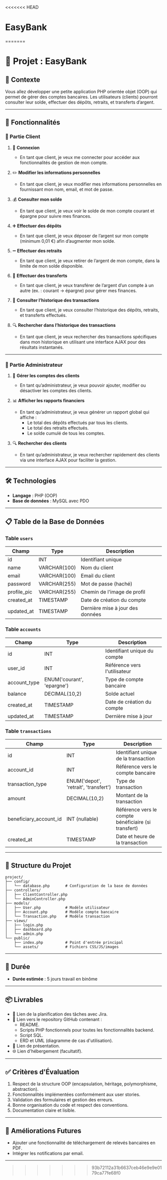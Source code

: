 <<<<<<< HEAD
# EasyBank
=======
# 📘 Projet : EasyBank
## 📝 Contexte
Vous allez développer une petite application PHP orientée objet (OOP) qui permet de gérer des comptes bancaires. Les utilisateurs (clients) pourront consulter leur solde, effectuer des dépôts, retraits, et transferts d’argent.

---

## 🚀 Fonctionnalités

### 👤 Partie Client

1. 🔑 **Connexion**
   - En tant que client, je veux me connecter pour accéder aux fonctionnalités de gestion de mon compte.

2. ✏️ **Modifier les informations personnelles**
   - En tant que client, je veux modifier mes informations personnelles en fournissant mon nom, email, et mot de passe.

3. 💰 **Consulter mon solde**
   - En tant que client, je veux voir le solde de mon compte courant et épargne pour suivre mes finances.

4. ➕ **Effectuer des dépôts**
   - En tant que client, je veux déposer de l’argent sur mon compte (minimum 0,01 €) afin d’augmenter mon solde.

5. ➖ **Effectuer des retraits**
   - En tant que client, je veux retirer de l’argent de mon compte, dans la limite de mon solde disponible.

6. 🔄 **Effectuer des transferts**
   - En tant que client, je veux transférer de l’argent d’un compte à un autre (ex. : courant → épargne) pour gérer mes finances.

7. 📜 **Consulter l’historique des transactions**
   - En tant que client, je veux consulter l’historique des dépôts, retraits, et transferts effectués.

8. 🔍 **Rechercher dans l’historique des transactions**
   - En tant que client, je veux rechercher des transactions spécifiques dans mon historique en utilisant une interface AJAX pour des résultats instantanés.

---

### 🏦 Partie Administrateur

1. 👥 **Gérer les comptes des clients**
   - En tant qu’administrateur, je veux pouvoir ajouter, modifier ou désactiver les comptes des clients.

2. 📊 **Afficher les rapports financiers**
   - En tant qu’administrateur, je veux générer un rapport global qui affiche :
     - Le total des dépôts effectués par tous les clients.
     - Le total des retraits effectués.
     - Le solde cumulé de tous les comptes.

3. 🔍 **Rechercher des clients**
   - En tant qu’administrateur, je veux rechercher rapidement des clients via une interface AJAX pour faciliter la gestion.

---

## 🛠️ Technologies
- **Langage** : PHP (OOP)
- **Base de données** : MySQL avec PDO

---

## 📋 Table de la Base de Données

### Table `users`
| Champ        | Type         | Description                        |
|--------------|--------------|------------------------------------|
| id           | INT          | Identifiant unique                |
| name         | VARCHAR(100) | Nom du client                     |
| email        | VARCHAR(100) | Email du client                   |
| password     | VARCHAR(255) | Mot de passe (haché)              |
| profile_pic  | VARCHAR(255) | Chemin de l'image de profil       |
| created_at   | TIMESTAMP    | Date de création du compte        |
| updated_at   | TIMESTAMP    | Dernière mise à jour des données  |

### Table `accounts`
| Champ         | Type         | Description                            |
|---------------|--------------|----------------------------------------|
| id            | INT          | Identifiant unique du compte          |
| user_id       | INT          | Référence vers l'utilisateur          |
| account_type  | ENUM('courant', 'epargne') | Type de compte bancaire       |
| balance       | DECIMAL(10,2)| Solde actuel                          |
| created_at    | TIMESTAMP    | Date de création du compte            |
| updated_at    | TIMESTAMP    | Dernière mise à jour                  |

### Table `transactions`
| Champ          | Type         | Description                            |
|----------------|--------------|----------------------------------------|
| id             | INT          | Identifiant unique de la transaction  |
| account_id     | INT          | Référence vers le compte bancaire     |
| transaction_type | ENUM('depot', 'retrait', 'transfert') | Type de transaction |
| amount         | DECIMAL(10,2)| Montant de la transaction             |
| beneficiary_account_id | INT (nullable) | Référence vers le compte bénéficiaire (si transfert) |
| created_at     | TIMESTAMP    | Date et heure de la transaction       |

---


## 📂 Structure du Projet
```
project/
├── config/
│   └── database.php       # Configuration de la base de données
├── controllers/
│   ├── ClientController.php
│   └── AdminController.php
├── models/
│   ├── User.php           # Modèle utilisateur
│   ├── Account.php        # Modèle compte bancaire
│   └── Transaction.php    # Modèle transaction
├── views/
│   ├── login.php
│   ├── dashboard.php
│   └── admin.php
└── public/
    ├── index.php          # Point d'entrée principal
    └── assets/            # Fichiers CSS/JS/images
```

---

## 📅 Durée 
- **Durée estimée** : 5 jours travail en binôme


---

## 📦 Livrables
- 📌 Lien de la planification des tâches avec Jira.
- 📂 Lien vers le repository GitHub contenant :
  - README.
  - Scripts PHP fonctionnels pour toutes les fonctionnalités backend.
  - Script SQL.
  - ERD et UML (diagramme de cas d'utilisation).
- 🎥 Lien de présentation.
- 🌐 Lien d'hébergement (facultatif).
  
---

## ✅ Critères d'Évaluation
1. Respect de la structure OOP (encapsulation, héritage, polymorphisme, abstraction).
2. Fonctionnalités implémentées conformément aux user stories.
3. Validation des formulaires et gestion des erreurs.
4. Bonne organisation du code et respect des conventions.
5. Documentation claire et lisible.

---

## 📌 Améliorations Futures
- Ajouter une fonctionnalité de téléchargement de relevés bancaires en PDF.
- Intégrer les notifications par email.

---

>>>>>>> 93b72112a31b6637ceb46e9e9e0179ca77fe68f0
